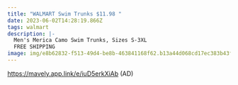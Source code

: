 ```yaml
---
title: "WALMART Swim Trunks $11.98 "
date: 2023-06-02T14:28:19.866Z
tags: walmart
description: |-
  Men's Merica Camo Swim Trunks, Sizes S-3XL 
  FREE SHIPPING 
image: img/e8b62832-f513-49d4-be8b-463841168f62.b13a44d068cd17ec383b43fb8b8e83e2.webp
---
```

https://mavely.app.link/e/iuD5erkXiAb (AD)